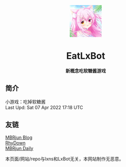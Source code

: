 <p align="center">
  <a href="https://mbrjun.github.io/EatLxBot/index.html"><img src="https://github.com/MBRjun/EatLxBot/blob/main/static/image/ClickBefore.jpg?raw=true" width="100" height="100" alt="EatLxBot"></a>
</p>
<div align="center">

# EatLxBot
**新概念吃软糖酱游戏**
</div>

## 简介
小游戏：吃掉软糖酱  
Last Upd: Sat 07 Apr 2022 17:18 UTC

## 友链
[MBRjun Blog](https://mbrjun.cn/)  
[RhyDown](https://rhydown.com)  
[MBRjun Daily](https://t.me/MBRjunDaily)  


本页面/网站/repo与lxns和LxBot无关，本网站制作无恶意。
